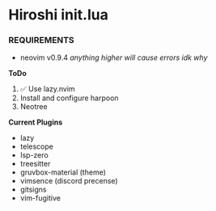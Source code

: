 # Hiroshi init.lua

### REQUIREMENTS
- neovim v0.9.4 _anything higher will cause errors idk why_


**ToDo**

1. ✅ Use lazy.nvim
2. Install and configure harpoon
3. Neotree


**Current Plugins**
- lazy
- telescope
- lsp-zero
- treesitter
- gruvbox-material (theme)
- vimsence (discord precense)
- gitsigns
- vim-fugitive

